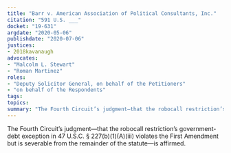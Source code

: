 ```yaml
---
title: "Barr v. American Association of Political Consultants, Inc."
citation: "591 U.S. ___"
docket: "19-631"
argdate: "2020-05-06"
publishdate: "2020-07-06"
justices:
- 2018kavanaugh
advocates:
- "Malcolm L. Stewart"
- "Roman Martinez"
roles:
- "Deputy Solicitor General, on behalf of the Petitioners"
- "on behalf of the Respondents"
tags:
topics:
summary: "The Fourth Circuit’s judgment—that the robocall restriction’s government-debt exception in 47 U.S.C. § 227(b)(1)(A)(iii) violates the First Amendment but is severable from the remainder of the statute—is affirmed."
---
```

The Fourth Circuit’s judgment—that the robocall restriction’s government-debt exception in 47 U.S.C. § 227(b)(1)(A)(iii) violates the First Amendment but is severable from the remainder of the statute—is affirmed.